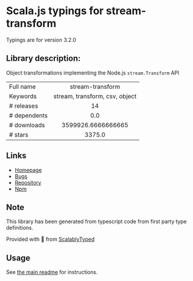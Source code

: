 
# Scala.js typings for stream-transform

Typings are for version 3.2.0

## Library description:
Object transformations implementing the Node.js `stream.Transform` API

|                    |                 |
| ------------------ | :-------------: |
| Full name          | stream-transform |
| Keywords           | stream, transform, csv, object |
| # releases         | 14 |
| # dependents       | 0.0 |
| # downloads        | 3599926.6666666665 |
| # stars            | 3375.0 |

## Links
- [Homepage](https://csv.js.org/transform/)
- [Bugs](https://github.com/adaltas/node-csv/issues)
- [Repository](https://github.com/adaltas/node-csv)
- [Npm](https://www.npmjs.com/package/stream-transform)
    


## Note
This library has been generated from typescript code from first party type definitions.

Provided with :purple_heart: from [ScalablyTyped](https://github.com/oyvindberg/ScalablyTyped)

## Usage
See [the main readme](../../readme.md) for instructions.


